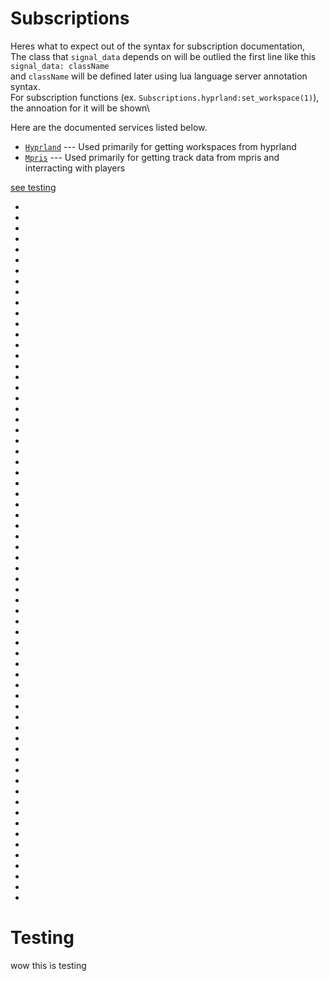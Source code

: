 # Subscriptions

Heres what to expect out of the syntax for subscription documentation,\
The class that `signal_data` depends on will be outlied the first line like this `signal_data: className`\
and `className` will be defined later using lua language server annotation syntax.\
For subscription functions (ex. `Subscriptions.hyprland:set_workspace(1)`), the annoation for it will be shown\

Here are the documented services listed below.

- [`Hyprland`](hyprland.md) --- Used primarily for getting workspaces from hyprland
- [`Mpris`](mpris.md) --- Used primarily for getting track data from mpris and interracting with players

[see testing](#Testing)

-
-
-
-
-
-
-
-
-
-
-
-
-
-
-
-
-
-
-
-
-
-
-
-
-
-
-
-
-
-
-
-
-
-
-
-
-
-
-
-
-
-
-
-
-
-
-
-
-
-
-
-
-
-
-
-
-
-
-
-
-
-
-
-
-
-

# Testing

wow this is testing
